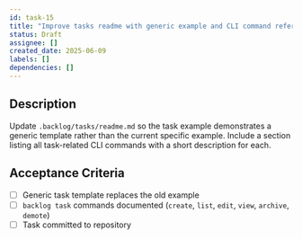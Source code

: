 ```yaml
---
id: task-15
title: "Improve tasks readme with generic example and CLI command reference"
status: Draft
assignee: []
created_date: 2025-06-09
labels: []
dependencies: []
---
```


## Description

Update `.backlog/tasks/readme.md` so the task example demonstrates a generic template rather than the current specific example. Include a section listing all task-related CLI commands with a short description for each.

## Acceptance Criteria

- [ ] Generic task template replaces the old example
- [ ] `backlog task` commands documented (`create`, `list`, `edit`, `view`, `archive`, `demote`)
- [ ] Task committed to repository
